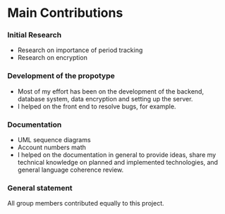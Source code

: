 # Main Contributions

### Initial Research

* Research on importance of period tracking 
* Research on encryption

### Development of the propotype

* Most of my effort has been on the development of the backend, database system, data encryption and setting up the server.
* I helped on the front end to resolve bugs, for example.

### Documentation

* UML sequence diagrams
* Account numbers math
* I helped on the documentation in general to provide ideas, share my technical knowledge on planned and implemented technologies, and general language coherence review.


### General statement

All group members contributed equally to this project.
